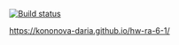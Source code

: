 [![Build status](https://ci.appveyor.com/api/projects/status/rlja950s8mkcxq6w?svg=true)](https://ci.appveyor.com/project/kononova-daria/hw-ra-6-1)

https://kononova-daria.github.io/hw-ra-6-1/